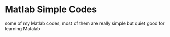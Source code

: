 # Matlab Simple Codes

some of my Matlab codes, most of them are really simple but quiet good for learning Matalab